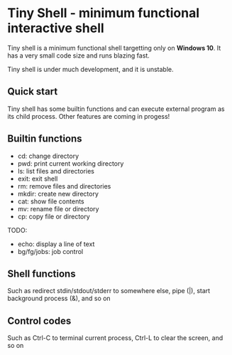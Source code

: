 Tiny Shell - minimum functional interactive shell
=================================================================================

Tiny shell is a minimum functional shell targetting only on **Windows 10**.
It has a very small code size and runs blazing fast.

Tiny shell is under much development, and it is unstable.

Quick start
-----------

Tiny shell has some builtin functions and can execute external program as its child process.
Other features are coming in progess!

Builtin functions
-----------------

- cd: change directory
- pwd: print current working directory
- ls: list files and directories
- exit: exit shell
- rm: remove files and directories
- mkdir: create new directory
- cat: show file contents
- mv: rename file or directory
- cp: copy file or directory

TODO:
- echo: display a line of text
- bg/fg/jobs: job control

Shell functions
---------------

Such as redirect stdin/stdout/stderr to somewhere else, pipe (|), start background process (&), and so on

Control codes
-------------

Such as Ctrl-C to terminal current process, Ctrl-L to clear the screen, and so on